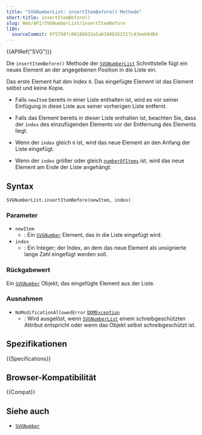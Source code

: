 ```yaml
---
title: "SVGNumberList: insertItemBefore() Methode"
short-title: insertItemBefore()
slug: Web/API/SVGNumberList/insertItemBefore
l10n:
  sourceCommit: 0f57507c06180622a5a6168b552317c43eeb9d04
---
```


{{APIRef("SVG")}}

Die `insertItemBefore()` Methode der [`SVGNumberList`](/de/docs/Web/API/SVGNumberList) Schnittstelle fügt ein neues Element an der angegebenen Position in die Liste ein.

Das erste Element hat den Index `0`. Das eingefügte Element ist das Element selbst und keine Kopie.

- Falls `newItem` bereits in einer Liste enthalten ist, wird es vor seiner Einfügung in diese Liste aus seiner vorherigen Liste entfernt.

- Falls das Element bereits in dieser Liste enthalten ist, beachten Sie, dass der `index` des einzufügenden Elements vor der Entfernung des Elements liegt.

- Wenn der `index` gleich `0` ist, wird das neue Element an den Anfang der Liste eingefügt.

- Wenn der `index` größer oder gleich [`numberOfItems`](/de/docs/Web/API/SVGNumberList/numberOfItems) ist, wird das neue Element am Ende der Liste angehängt.

## Syntax

```js-nolint
SVGNumberList.insertItemBefore(newItem, index)
```

### Parameter

- `newItem`
  - : Ein [`SVGNumber`](/de/docs/Web/API/SVGNumber) Element, das in die Liste eingefügt wird.
- `index`
  - : Ein Integer; der Index, an dem das neue Element als unsignierte lange Zahl eingefügt werden soll.

### Rückgabewert

Ein [`SVGNumber`](/de/docs/Web/API/SVGNumber) Objekt; das eingefügte Element aus der Liste.

### Ausnahmen

- `NoModificationAllowedError` [`DOMException`](/de/docs/Web/API/DOMException)
  - : Wird ausgelöst, wenn [`SVGNumberList`](/de/docs/Web/API/SVGNumberList) einem schreibgeschützten Attribut entspricht oder wenn das Objekt selbst schreibgeschützt ist.

## Spezifikationen

{{Specifications}}

## Browser-Kompatibilität

{{Compat}}

## Siehe auch

- [`SVGNumber`](/de/docs/Web/API/SVGNumber)
